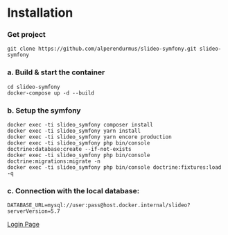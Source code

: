 # Installation

### Get project
```shell script
git clone https://github.com/alperendurmus/slideo-symfony.git slideo-symfony
```

### a. Build & start the container
```shell script
cd slideo-symfony
docker-compose up -d --build
```

### b. Setup the symfony
```shell script
docker exec -ti slideo_symfony composer install
docker exec -ti slideo_symfony yarn install
docker exec -ti slideo_symfony yarn encore production
docker exec -ti slideo_symfony php bin/console doctrine:database:create --if-not-exists
docker exec -ti slideo_symfony php bin/console doctrine:migrations:migrate -n 
docker exec -ti slideo_symfony php bin/console doctrine:fixtures:load -q
```

### c. Connection with the local database:
```shell script
DATABASE_URL=mysql://user:pass@host.docker.internal/slideo?serverVersion=5.7
```

[Login Page](https://localhost:5500/login)
